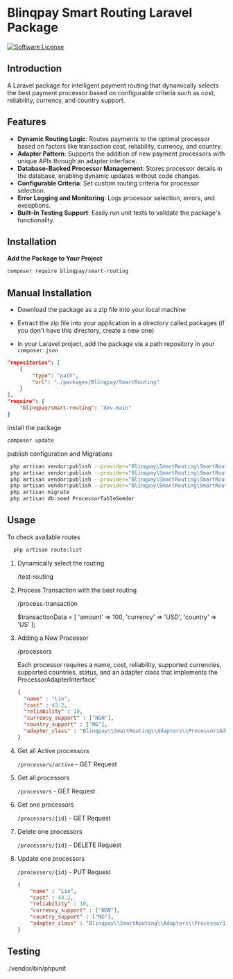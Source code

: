 # Blinqpay Smart Routing Laravel Package

[![Software License](https://img.shields.io/badge/license-MIT-brightgreen.svg?style=flat-square)](LICENSE.md)

## Introduction
A Laravel package for intelligent payment routing that dynamically selects the best payment processor based on configurable criteria such as cost, reliability, currency, and country support.

## Features

- **Dynamic Routing Logic**: Routes payments to the optimal processor based on factors like transaction cost, reliability, currency, and country.
- **Adapter Pattern**: Supports the addition of new payment processors with unique APIs through an adapter interface.
- **Database-Backed Processor Management**: Stores processor details in the database, enabling dynamic updates without code changes.
- **Configurable Criteria**: Set custom routing criteria for processor selection.
- **Error Logging and Monitoring**: Logs processor selection, errors, and exceptions.
- **Built-In Testing Support**: Easily run unit tests to validate the package's functionality.


## Installation

   **Add the Package to Your Project**

   ```bash
   composer require blinqpay/smart-routing
   ```


## Manual Installation
   * Download the package as a zip file into your local machine
   
   * Extract the zip file into your application in a directory called packages (if you don't have this directory, create a new one)
   
   * In your Laravel project, add the package via a path repository in your `composer.json`

   ```json
   "repositories": [
       {
           "type": "path",
           "url": "./packages/Blinqpay/SmartRouting"
       }
   ],
   "require": {
       "blinqpay/smart-routing": "dev-main"
   }
   ```

   install the package

   ```bash
   composer update
   ```

  publish configuration and Migrations

   ```bash
    php artisan vendor:publish --provider="Blinqpay\SmartRouting\SmartRoutingServiceProvider" --tag="config"
    php artisan vendor:publish --provider="Blinqpay\SmartRouting\SmartRoutingServiceProvider" --tag="migrations"
    php artisan vendor:publish --provider="Blinqpay\SmartRouting\SmartRoutingServiceProvider" --tag="seeders"
    php artisan vendor:publish --provider="Blinqpay\SmartRouting\SmartRoutingServiceProvider" --tag="routes"
    php artisan migrate
    php artisan db:seed ProcessorTableSeeder
   ```

## Usage

   To check available routes

   ```bash
     php artisan route:list 
   ```


1. Dynamically select the routing

    /test-routing


2. Process Transaction with the best routing

    /process-transaction

    $transactionData = [
        'amount' => 100,
        'currency' => 'USD',
        'country' => 'US'
    ];

    
3. Adding a New Processor

    /processors

    Each processor requires a name, cost, reliability, supported currencies, supported countries, status, and an adapter class that implements the ProcessorAdapterInterface'

      ```json
    {
        "name" : "Lin",
        "cost" : 43.2,
        "reliability" : 10,
        "currency_support" : ["NGN"],
        "country_support" : ["NG"],
        "adapter_class" : "Blinqpay\\SmartRouting\\Adapters\\Processor1Adapter"
    }
   ```


5. Get all Active processors

    `/processors/active`  - GET Request

6. Get all processors

    `/processors`  - GET Request

7. Get one processors

    `/processors/{id}`  - GET Request

8. Delete one processors

    `/processors/{id}`  - DELETE Request

9. Update one processors

    `/processors/{id}`  - PUT Request

    ```json
    {
        "name" : "Lin",
        "cost" : 43.2,
        "reliability" : 10,
        "currency_support" : ["NGN"],
        "country_support" : ["NG"],
        "adapter_class" : "Blinqpay\\SmartRouting\\Adapters\\Processor1Adapter"
    }
    ```



## Testing

./vendor/bin/phpunit
